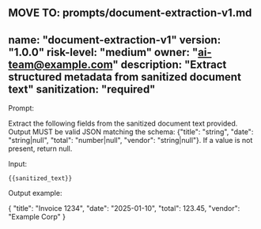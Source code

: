 MOVE TO: prompts/document-extraction-v1.md
---
name: "document-extraction-v1"
version: "1.0.0"
risk-level: "medium"
owner: "ai-team@example.com"
description: "Extract structured metadata from sanitized document text"
sanitization: "required"
---

Prompt:

Extract the following fields from the sanitized document text provided. Output MUST be valid JSON matching the schema: {"title": "string", "date": "string|null", "total": "number|null", "vendor": "string|null"}. If a value is not present, return null.

Input:

`{{sanitized_text}}`

Output example:

{
  "title": "Invoice 1234",
  "date": "2025-01-10",
  "total": 123.45,
  "vendor": "Example Corp"
}
